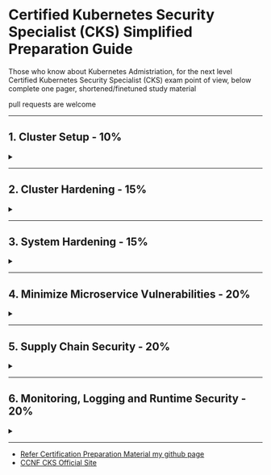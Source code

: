 # Certified Kubernetes Security Specialist (CKS) Simplified Preparation Guide

Those who know about Kubernetes Admistriation, for the next level
Certified Kubernetes Security Specialist (CKS) exam point of view, below complete one pager, shortened/finetuned study material 

pull requests are welcome
<hr />

## 1. Cluster Setup - 10%

<details>
<summary></summary>

### 1.1 Network security policies

- Create default deny all NetworkPolicy & allow required traffic
- Create ingress/egress NetPol - ns, pod, port matching rules
- Ref: <https://kubernetes.io/docs/concepts/services-networking/network-policies/>

### 1.2 Install & Fix using kube-bench

**kube-bench:** Tool to check Kubernetes cluster CIS Kubernetes Benchmarks

- Can Deploy as a Docker Container
- Can Deploy as a POD in a Kubernetes cluster
- Can Install kube-bench binaries
- Can Compile

**Download and Run yaml**

```sh
kubectl create -f https://raw.githubusercontent.com/aquasecurity/kube-bench/main/jobmaster.yaml
kubectl create -f https://raw.githubusercontent.com/aquasecurity/kube-bench/main/job-node.yaml
```

```sh
kubectl logs jobmaster-xxx
kubectl logs job-node-xxx
```

**binary download & run**

```sh
curl -L https://github.com/aquasecurity/kube-bench/releases/download/v0.4.0/kube-bench_0.4.0_linux_amd64.tar.gz -o kube-bench_0.4.0_linux_amd64.tar.gz
tar -xvf kube-bench_0.4.0_linux_amd64.tar.gz
cd kube-bench_0.4.0_linux_amd64

kube-bench
./kube-bench --config-dir `pwd`/cfg --config `pwd`/cfg/config.yaml 
```

**docker**

```
docker run --rm -v `pwd`:/host aquasec/kube-bench:latest install
then ./kube-bench
```

**How to Fix?:**

- Read the the remidiation for each finding
- Kubelet config located at /var/lib/kubelet/config.yaml
- ```sudo systemctl restart kubelet```
- Control plane components a ```/etc/kubernetes/manifests/```

Ref: <https://github.com/aquasecurity/kube-bench/blob/main/docs/installation.md>

### 1.3 Ingress TLS termination

- Secure an Ingress by specifying a Secret that contains a TLS private key and certificate
- The Ingress resource only supports a single TLS port, 443, and assumes TLS termination at the ingress point

Create TLS Certificate & key

```sh
openssl req -nodes -new -x509 -keyout tls-ingress.key -out tls-ingress.crt -subj "/CN=ingress.test
```

Apply this yaml

```yaml
apiVersion: v1
kind: Secret
metadata:
  name: ingress-tls
  namespace: ingresstest
data:
  tls.crt: |
    $(base64-encoded cert data from tls-ingress.crt)
  tls.key: |
    $(base64-encoded key data from tls-ingress.key)
type: kubernetes.io/tls
---
apiVersion: networking.k8s.io/v1
kind: Ingress
metadata:
  name: tls-example-ingress
  namespace: ingresstest
spec:
  tls:
  - hosts:
      - ingress.test
    secretName: ingress-tls
  rules:
  - host: ingress.test
    http:
      paths:
      - path: /
        pathType: Prefix
        backend:
          service:
            name: service1
            port:
              number: 80
```

Ref: <https://kubernetes.io/docs/concepts/services-networking/ingress/#tls>

### 1.4 Protect node metadata and endpoints with NetworkPolicy

- Restrict control plane ports (6443, 2379, 2380, 10250, 10251, 10252)
- Restrict worker node ports(10250, 30000-32767)
- for Cloud, Using Kubernetes network policy to restrict pods access to cloud metadata

Example assumes AWS cloud, and metadata IP address is 169.254.169.254 should be blocked while all other external addresses are not.

```yaml
apiVersion: networking.k8s.io/v1
kind: NetworkPolicy
metadata:
  name: deny-only-cloud-metadata-access
spec:
  podSelector: {}
  policyTypes:
  - Egress
  egress:
  - to:
    - ipBlock:
      cidr: 0.0.0.0/0
      except:
      - 169.254.169.254/32
```

- <https://kubernetes.io/docs/tasks/administer-cluster/securing-a-cluster/#restricting-cloud-metadata-api-access>

### 1.5 Minimize use of, and access to, GUI elements

- Restrit Access to GUI like Kubernetes Dashboard

**Solution1**

- Creating a Service Account User

```yaml
apiVersion: v1
kind: ServiceAccount
metadata:
  name: admin-user
  namespace: kubernetes-dashboard
```

- Create ClusterRoleBinding

```yaml
apiVersion: rbac.authorization.k8s.io/v1
kind: ClusterRoleBinding
metadata:
  name: admin-user
roleRef:
  apiGroup: rbac.authorization.k8s.io
  kind: ClusterRole
  name: cluster-admin
subjects:
- kind: ServiceAccount
  name: admin-user
  namespace: kubernetes-dashboard

```

- Retrieve Bearer Token & Use

```
kubectl -n kubernetes-dashboard get secret $(kubectl -n kubernetes-dashboard get sa/admin-user -o jsonpath="{.secrets[0].name}") -o go-template="{{.data.token | base64decode}}"
```

**Solution2**

- use `kubectl proxy` to access to the Dashboard <http://localhost:8001/api/v1/namespaces/kubernetes-dashboard/services/https:kubernetes-dashboard:/proxy/>.

Ref: <https://kubernetes.io/docs/tasks/access-application-cluster/web-ui-dashboard/#accessing-the-dashboard-ui>

Ref: <https://github.com/kubernetes/dashboard/blob/master/docs/user/access-control/creating-sample-user.md>

### 1.6 Verify platform binaries before deploying

- binaries like kubectl, kubeadm and kubelets
- before using binaries compare checksum with its official sha512 hash (cryptographic hash)

Example

```sh
kubectl version --short --client

#download checksum for kubectl
curl -LO "https://dl.k8s.io/v1.20.1/bin/linux/amd64/kubectl.sha256"


#verify kubectl binary
echo "$(<kubectl.sha256) /usr/bin/kubectl" | sha256sum --check
```

Ref: <https://github.com/kubernetes/kubernetes/releases>
Ref: <https://github.com/kubernetes/kubernetes/tree/master/CHANGELOG#changelogs>
</details>
<hr />

## 2. Cluster Hardening - 15%

<details>
<summary></summary>

### 2.1  Restrict access to Kubernetes API

- Control anonymous requests to Kube-apiserver by using
`--anonymous-auth=false`
- Non secure access to the kube-apiserver

  1. **localhost**
      - port 8080
      - no TLS
      - default IP is localhost, change with `--insecure-bind-address`
  2. **secure port**
      - default is 6443, change with `--secure-port`
      - set TLS certificate with `--tls-cert-file`
      - set TLS certificate key with `--tls-private-key-file` flag

Ref: <https://kubernetes.io/docs/concepts/security/controlling-access/#api-server-ports-and-ips>

Ref: <https://kubernetes.io/docs/concepts/security/controlling-access/#api-server-ports-and-ips>

### 2.2 Use Role-Based Access Controls to minimize exposure

Roles live in namespace, RoleBinding specific to ns
ClusterRoles live across all namespace, ClusterRoleBidning
ServiceAccount should have only necessary RBAC permissions

**Solution**

- Create virutal users using ServiceAccount for specific namespace
- Create Role in specific namespace
  - has resources (ex: deployment)
  - has verbs (get, list, create, delete))
- Create RoleBinding n specific namespace & link Role & ServiceAccount
  - can be user, group or service account
- specify service account in deployment/pod level

```yaml
spec:
  serviceAccountName: deployment-viewer-sa
```

Ref: <https://kubernetes.io/docs/reference/access-authn-authz/rbac/>

### 2.3 Exercise caution in using service accounts e.g. disable defaults, minimize permissions on newly created ones

- Create ServiceAccount to automount to any pod `automountServiceAccountToken: false`

```yaml
apiVersion: v1
kind: ServiceAccount
metadata:
  name: build-robot
automountServiceAccountToken: false
```

- Create Pod with serviceAccountName: default, automountServiceAccountToken: false

```yaml
apiVersion: v1
kind: Pod
metadata:
  name: my-pod
spec:
  serviceAccountName: build-robot
  automountServiceAccountToken: false
```

Ref: <https://kubernetes.io/docs/tasks/configure-pod-container/configure-service-account/#use-the-default-service-account-to-access-the-api-server>

### 2.4 Update Kubernetes frequently

- Minor versions(bug fixes) must be patched regularly

- Latest 3 Minor versions receive patch support
- Minor versions receive patches for ~1year

Ref: <https://v1-21.docs.kubernetes.io/docs/tasks/administer-cluster/kubeadm/kubeadm-upgrade/>

</details>
<hr />

## 3. System Hardening - 15%

<details>
<summary></summary>

### 3.1 Minimize host OS footprint (reduce attack surface)

- Containers will use host namespace(not k8s ns)

1. **Create Pod to use host namespace only if necessary.**

```yaml
spec: 
  # container will use host IPC namespace (Default is false)
  hostIPC: true  
  # containers will use host network namespace (Default is false)
  hostNetwork: true
  # containers will use host pid namespace (Default is false)
  hostPID: true
  containers:
  - name: nginx
    image: nginx:latest
```

2. **Don't run containers in privileged mode (privileged = false)**

```yaml
spec: 
  containers:
  - name: nginx
    image: nginx:latest
  securityContext:
    # container will ran as root (Default is false)
    privileged = ture
```

- **Limit Node Access**

```sh
# delete user
userdel user1
# delete group
groupdel group1
#suspend user
usermod -s /usr/sbin/nologin user2
#create user sam, home dir is /opt/sam, uid 2328 & login shell bash 
useradd -d /opt/sam -s /bin/bash -G admin -u 2328 sam
```

- **Remove Obsolete/unncessary Software**

```sh
# list all services
systemctl list-units --type service
# stop services
systemctl stop squid
# disable services
systemctl disable squid
# uninstall
apt remove squid
```

- **SSH hardening**

```sh
#generate keys
ssh-keygen –t rsa

#view auth key
cat /home/mark/.ssh/authorized_keys

# harden ssh config /etc/ssh/sshd_config
PermitRootLogin no
PasswordAuthentication no

systemctl restart sshd
```

- **Restrict Obsolete Kernal Modules**

```sh
# list all kernal modules
lsmod
# blocklist module sctp, dccp
vi /etc/modprobe.d/blacklist.conf
blacklist sctp
blacklist dccp
#reboot
shutdown –r now
```

- **UFW**

```
Insall ufw   apt-get intall ufw
    systemctl enable ufw
    systemctl start ufw

check ufw firewall status  ufw status/ufw status numbered
    ufw default allow outgoing
    ufw default deny incoming

Allow specific (80)   ufw allow from 172.1.2.5 to any port 22 proto tcp
    ufw allow 1000:2000/tcp
    ufw allow from 172.1.3.0/25 to any port 80 proto tcp
    ufw allow 22
default deny 8080  ufw deny 80
activate ufw firewall  ufw enable
    ufw delete deny 80
    ufw delete 5
reset ufw   ufw reset
activate ufw firewall  ufw disable
```

- **Restirct allowed hostpaths with PodSecurityPolicy**
  - using PodSecurityPolicy can restrict AllowedHostPaths (used by hostPath volumes)
  - Ref: <https://kubernetes.io/docs/concepts/policy/pod-security-policy/#volumes-and-file-systems>

- **Identify and Fix Open Ports, Remove Packages**

```sh
#Identify Open Ports, Remove Packages 
list all installed packages         apt list --installed 
list active services                systemctl list-units --type service
list the kernel modules             lsmod
search for service                  systemctl list-units --all | grep -i nginx
stop remove nginx services          systemctl stop nginx
remove nginx service packages       rm /lib/systemd/system/nginx.service
remove packages from controlplane   apt remove nginx -y
check service listing on 9090       netstat -atnlp | grep -i 9090 | grep -w -i listen
check port to service mapping       cat /etc/services | grep -i ssh
check port listing on 22            netstat -an | grep 22  | grep  -w -i  listen
check lighthttpd service port       netstat -natulp | grep -i light
```

### 3.2 Minimize IAM roles

- **Least Privilege:** make sure IAM roles of EC2 permissions are limited,
- **Block Access:** If not IAM; block CIDR, Firewall or NetPol. Example block EC2 169.254.169.254
- Use AWS Trusted Advisor/GCP Security Command Center/Adviser
Ref: <https://kubernetes.io/docs/reference/access-authn-authz/authentication/>

### 3.3. Minimize external access to the network

- by default anyone has access cluster n/w can comminicate all pods and services
- by defualt limit access to cluster n/w from outside

- All pods can talk to all pods in all namespaces

```yaml
apiVersion: networking.k8s.io/v1
kind: NetworkPolicy
metadata:
  name: deny-external-egress
spec:
  podSelector: {}
  policyTypes:
  - Egress
  egress:
    to:
    - namespaceSelector: {}

```

### 3.4 Appropriately use kernel hardening tools such as AppArmor, seccomp

#### 3.4.1 **SECCOMP PROFILES**

- restricting the system calls it is able to make from userspace into the kernel
- SECCOMP can operate with 3 modes
  - Mode **0 - disabled**
  - Mode **1 - strict mode**
  - Mode **2 - filtered mode**
- SECCOMP profile default directory `/var/lib/kubelet/seccomp/profiles`
- SECCOMP Profiles are 3 types
  - **Default Profile**
  - **Audit** - audit.json
  - **Violation**- violation.json
  - **Custom** - fine-grained.json
- SECCOMP profile action can be
  - `"action": "SCMP_ACT_ALLOW"`
  - `"action": "SCMP_ACT_ERRNO"`
  - `"defaultAction": "SCMP_ACT_LOG"`
  - Create POD with Specific Profile

  ```yaml
  apiVersion: v1
  kind: Pod
  metadata:
    name: audit-pod
    labels:
      app: audit-pod
  spec:
    securityContext:
      seccompProfile:
        # default seccomp
        type: RuntimeDefault
    containers:
    - name: test-container
      image: hashicorp/http-echo:0.2.3
      args:
      - "-text=just made some syscalls!"
      securityContext:
        allowPrivilegeEscalation: false
  ```

- Create POD with Specific Profile

  ```yaml
  apiVersion: v1
  kind: Pod
  metadata:
    name: audit-pod
    labels:
      app: audit-pod
  spec:
    securityContext:
      seccompProfile:
        type: Localhost
        # specfy violation.json or fine-grained.json
        localhostProfile: profiles/audit.json
    containers:
    - name: test-container
      image: hashicorp/http-echo:0.2.3
      args:
      - "-text=just made some syscalls!"
      securityContext:
        allowPrivilegeEscalation: false
    ```

  ```
  #trace system calls  
  starce -c touch /tmp/test.log 

  # check SECCOMP is supported by kernal
  grep -i seccomp /boot/config-$(uname -r)

  #Run Kubbernetes POD (amicontained - open source inspection tool)
  kubectl run amicontained --image r.j3ss.co/amicontained amicontained -- amicontained
  kubectl logs amicontained

  #default location   
  /var/lib/kubelet/seccomp

  #use in pod   
  localhostProfile: profiles/audit.json
  ```

  - Ref: <https://kubernetes.io/docs/tutorials/clusters/seccomp/>

#### 3.4.2 **APPARMOR**  

- Kernal Security Module to granualr access control for programs on Host OS
- **AppArmor Profile** - Set of Rules, to be enabled in nodes
- AppArmor Profile loaded in 2 modes
  - **Complain Mode** - Discover the program
  - **Enfore Mode** - prevent the program
- **create AppArmor Profile**

  ```sh
  sudo vi /etc/apparmor.d/deny-write

  #include <tunables/global>
  profile k8s-apparmor-example-deny-write flags=(attach_disconnected) {
    #include <abstractions/base>
    file,
    # Deny all file writes.
    deny /** w,
  }
  ```

- load the profile on all our nodes default directory /etc/apparmor.d
  `sudo apparmor_parser /etc/apparmor.d/deny-write`
- apply to pod

  ```yaml
  apiVersion: v1
  kind: Pod
  metadata:
    name: hello-apparmor
    annotations:
      # Tell Kubernetes to apply the AppArmor profile "k8s-apparmor-example-deny-write".
      # Note that this is ignored if the Kubernetes node is not running version 1.4 or greater.
      container.apparmor.security.beta.kubernetes.io/hello: localhost/k8s-apparmor-example-deny-write
  spec:
    containers:
    - name: hello
      image: busybox
      command: [ "sh", "-c", "echo 'Hello AppArmor!' && sleep 1h" ]
  ```

- useful commands  

  ```
  check status   systemctl status apparmor
  check enabled in nodes  cat /sys/module/apparmor/parameters/enabled
  check profiles   cat /sys/kernel/security/apparmor/profiles

  installed   apt-get install apparmor-utils 
  create apparmor profile  aa-genprof /root/add_data.sh
  apparmor module status  aa-status
  def Profile file directory  /etc/apparmor.d/
  load profile file  apparmor_parser -q /etc/apparmor.d/usr.sbin.nginx
  load profile    apparmor_parser /etc/apparmor.d/root.add_data.sh
  disable profile   apparmor_parser -R /etc/apparmor.d/root.add_data.sh
  create     apparmor-deny-write
          apparmor-allow-write
  ```

- Ref: <https://kubernetes.io/docs/tutorials/clusters/apparmor/>

</details>
<hr />

## 4. Minimize Microservice Vulnerabilities - 20%

<details>
<summary></summary>

### 4.1 Setup appropriate OS level security domains e.g. using PSP, OPA, security contexts

#### **Admission Controller**

- Implment security measures to enforce. Triggers before creating a pod
- Enable a Controller in kubeadm cluster `/etc/kubernetes/manifests/kube-apiserver.yaml`

  ```yaml
  spec:
  containers:
  - command:
  - kube-apiserver
  ...
  - --enable-admission-plugins=NameSpaceAutoProvision,PodSecurityPolicy
  image: k8s.gcr.io/kube-apiserver-amd64:v1.11.3
  name: kube-apiserver
  ```

- Ref: <https://kubernetes.io/blog/2019/03/21/a-guide-to-kubernetes-admission-controllers/>
  
#### 4.1.1 **Pod Security Policies (PSP)**

- Defines policies to controls security sensitive aspects of the pod specification
- PodSecurityPolicy is one of the admission controller
- enable at api-server using  `--enable-admission-plugins=NameSpaceAutoProvision,PodSecurityPolicy`
- Create Pod using PSP

  ```yaml
  apiVersion: policy/v1beta1
  kind: PodSecurityPolicy
  metadata:
    name: privileged
    annotations:
      seccomp.security.alpha.kubernetes.io/allowedProfileNames: '*'
  spec:
    privileged: true
    allowPrivilegeEscalation: true
    allowedCapabilities:
    - '*'
    volumes:
    - '*'
    hostNetwork: true
    hostPorts:
    - min: 0
      max: 65535
    hostIPC: true
    hostPID: true
    runAsUser:
      rule: 'RunAsAny'
    seLinux:
      rule: 'RunAsAny'
    supplementalGroups:
      rule: 'RunAsAny'
    fsGroup:
      rule: 'RunAsAny'
  ```

  - POD Access to PSP for authorization
    - Create Service Account or use Default Service account
    - Create Role with podsecuritypolicies, verbs as use
    - Create RoleBinding to Service Account and Role
- Ref: <https://kubernetes.io/docs/concepts/policy/pod-security-policy/>

#### 4.1.2 **Open Policy Agent (OPA)**

- OPA for enforcing authorization policies for kubernetes
  - All images must be from approved repositories
  - All ingress hostnames must be globally unique
  - All pods must have resource limits
  - All namespaces must have a label that lists a point-of-contact
- Deploy OPA Gatekeeper in cluster

  ```sh
  kubectl apply -f https://raw.githubusercontent.com/open-policy-agent/gatekeeper/release-3.7/deploy/gatekeeper.yaml

  helm repo add gatekeeper https://open-policy-agent.github.io/gatekeeper/charts --force-update
  helm install gatekeeper/gatekeeper --name-template=gatekeeper --namespace gatekeeper-system --create-namespace
  ```

- Example constraint template to enforce to require all lables

  ```sh
  #create template
  kubectl apply -f https://raw.githubusercontent.com/open-policy-agent/gatekeeper/master/demo/basic/templates/k8srequiredlabels_template.yaml
  ```

  ```yaml
  apiVersion: constraints.gatekeeper.sh/v1beta1
  kind: K8sRequiredLabels
  metadata:
    name: ns-must-have-hr
  spec:
    match:
      kinds:
        - apiGroups: [""]
          kinds: ["Namespace"]
    parameters:
      labels: ["hr"]
  ```

  `kubectl get constraints`
  
- Ref: <https://kubernetes.io/blog/2019/08/06/opa-gatekeeper-policy-and-governance-for-kubernetes/>
- Ref: <https://open-policy-agent.github.io/gatekeeper/website/docs/install/>

#### 4.1.3 **Security Contexts**

- Defines privilege, access control, Linux capabilities settings for a Pod or Container
- Set the security context for a Pod (applies to all containers)

  ```yaml
  apiVersion: v1
  kind: Pod
  metadata:
    name: security-context-demo
  spec:
    securityContext:
      runAsUser: 1000
      runAsGroup: 3000
      fsGroup: 2000
    volumes:
    - name: sec-ctx-vol
      emptyDir: {}
    containers:
    - name: sec-ctx-demo
      image: busybox
      command: [ "sh", "-c", "sleep 1h" ]
      volumeMounts:
      - name: sec-ctx-vol
        mountPath: /data/demo
      securityContext:
        allowPrivilegeEscalation: false
  ```

  ```sh
  kubectl exec -it security-context-demo -- sh
  ps
  cd demo
  echo hello > testfile
  ls -l
  id
  ```

- Set the security context for a Container (container level user is different)

  ```yaml
  apiVersion: v1
  kind: Pod
  metadata:
    name: security-context-demo-2
  spec:
    securityContext:
      runAsUser: 1000
    containers:
    - name: sec-ctx-demo-2
      image: gcr.io/google-samples/node-hello:1.0
      securityContext:
        runAsUser: 2000
        allowPrivilegeEscalation: false
  ```

  ```sh
  kubectl exec -it security-context-demo-2 -- sh
  ps aux
  id
  ```

- Set additional(CAP_NET_ADMIN & CAP_SYS_TIME) capabilities for a Container

  ```yaml
  apiVersion: v1
  kind: Pod
  metadata:
    name: security-context-demo-4
  spec:
    containers:
    - name: sec-ctx-4
      image: gcr.io/google-samples/node-hello:1.0
      securityContext:
        capabilities:
          add: ["NET_ADMIN", "SYS_TIME"]
  ```

- Assign SELinux labels to a Container

  ```yaml
  ...
  securityContext:
    seLinuxOptions:
      level: "s0:c123,c456"
  ```

- Set Seccomp profile to Container [Refer 3.4.1](#341-seccomp-profiles)
- Ref: <https://kubernetes.io/docs/tasks/configure-pod-container/security-context/>

### 4.2 Manage Kubernetes secrets

- Types of Secrets
  - Opaque(Generic) secrets -
  - Service account token Secrets
  - Docker config Secrets 
    - `kubectl create secret docker-registry my-secret --docker-server=DOCKER_REGISTRY_SERVER --docker-username=DOCKER_USER --docker-password=DOCKER_PASSWORD --docker-email=DOCKER_EMAIL`
  - Basic authentication Secret -
  - SSH authentication secrets -
  - TLS secrets -
    - `kubectl create secret tls tls-secret --cert=path/to/tls.cert --key=path/to/tls.key`
  - Bootstrap token Secrets -  

- Secret as Data to a Container Using a Volume

  ```
  kubectl create secret generic mysecret --from-literal=username=devuser --from-literal=password='S!B\*d$zDsb='
  ```

  Decode Secret  

  ```
  kubectl get secrets/mysecret --template={{.data.password}} | base64 -D
  ```
  
  ```yaml
  apiVersion: v1
  kind: Pod
  metadata:
    name: mypod
  spec:
    containers:
    - name: mypod
      image: redis
      volumeMounts:
      - name: secret-volume
        mountPath: "/etc/secret-volume"
        readOnly: true
    volumes:
    - name: secret-volume
      secret:
        secretName: mysecret
  ```

- Secret as Data to a Container Using Environment Variables

  ```yaml
  apiVersion: v1
  kind: Pod
  metadata:
    name: secret-env-pod
  spec:
    containers:
    - name: mycontainer
      image: redis
      # refer all secret data 
      envFrom:
        - secretRef:
          name: mysecret-2
      # refer specific variable
      env:
        - name: SECRET_USERNAME
          valueFrom:
            secretKeyRef:
              name: mysecret
              key: username
        - name: SECRET_PASSWORD
          valueFrom:
            secretKeyRef:
              name: mysecret
              key: password
    restartPolicy: Never
    ```

- Ref: <https://kubernetes.io/docs/concepts/configuration/secret/>
- Ref: <https://kubernetes.io/docs/tasks/administer-cluster/encrypt-data/>

### 4.3 Use container runtime sandboxes in multi-tenant environments (e.g. gvisor, kata containers)

- Sandboxing is concept of isoloation of containers from Host
- docker uses default SecComp profiles restrict previleges. Whitlist or Blacklist
- AppArmor finegrain control of that container can access. Whitlist or Blacklist
- If large number of apps in containers, then SecComp/AppArmor is not the case

#### 4.3.1 gvisor

- gVisor sits between container and Linux Kernal. Every container has their own gVisior
- gVisor has 2 different componets
  - **Sentry**: works as kernal for containers
  - **Gofer**: is file proxy to access system files. Middle man betwen container and OS
- gVisor uses runsc to runtime sandbox with in hostOS (OCI comapliant)

  ```yaml
  apiVersion: node.k8s.io/v1  # RuntimeClass is defined in the node.k8s.io API group
  kind: RuntimeClass
  metadata:
    name: myclass  # The name the RuntimeClass will be referenced by
  handler: runsc  # non-namespaced, The name of the corresponding CRI configuration
  ```

#### 4.3.4 kata containers

- Kata Install lightweight containers in VM, provisions own kernal for containers(like VM)
- Kata containers provide hardware virtualization support (cannot run in Cloud, GCP supports)
- Kata containers use kata runtime

  ```yaml
  apiVersion: node.k8s.io/v1  # RuntimeClass is defined in the node.k8s.io API group
  kind: RuntimeClass
  metadata:
    name: myclass  # The name the RuntimeClass will be referenced by
  handler: kata  # non-namespaced, The name of the corresponding CRI configuration
  ```

#### Container Runtime

- docker run => docker CLI => REST API => Docker Daemon => check locally => Registery => call containerd  => convert image to OCI container => containerd-shim => runC will start container
  - we can override runtime when running container

  ```
  docker run --runtime kata -d nginx
  docker run --runtime runsc -d nginx
  ```

- Creating a Container Runtime for additional layes of isolation
- Create RuntimeClass to define specilized container runtime config
- Create Pod with specific runtime class

  ```yaml
  apiVersion: v1
  kind: Pod
  metadata:
    name: mypod
  spec:
    runtimeClassName: myclass
    containers:
    - image: nginx
      name: nginx
  ```

- Ref: <https://kubernetes.io/docs/concepts/containers/runtime-class/>
- Ref: <https://github.com/kubernetes/enhancements/blob/5dcf841b85f49aa8290529f1957ab8bc33f8b855/keps/sig-node/585-runtime-class/README.md#examples>

### 4.4 Implement pod to pod encryption by use of mTLS

- mTLS: Is secure communication between pods
- With service mesh Istio & Linkerd mTLS is easier, managable
  - mTLS can be Enforced or Strict
  
**Steps for TLS certificate for a Kubernetes service accessed through DNS**

- Download and install CFSSL
- Generete private key using `cfssl genkey`
- Create CertificateSigningRequest
  ```
  cat <<EOF | kubectl apply -f -
  apiVersion: certificates.k8s.io/v1
  kind: CertificateSigningRequest
  metadata:
    name: my-svc.my-namespace
  spec:
    request: $(cat server.csr | base64 | tr -d '\n')
    signerName: kubernetes.io/kubelet-serving
    usages:
    - digital signature
    - key encipherment
    - server auth
  EOF
  ```
- Get CSR approved (by k8s Admin)
  - `kubectl certificate approve my-svc.my-namespace`
- Once approved then retrive from status.certificate
  - `kubectl get csr my-svc.my-namespace -o jsonpath='{.status.certificate}' | base64 --decode > server.crt`
- Download and use it
  ```
  kubectl get csr
  ```
- Ref: <https://kubernetes.io/docs/tasks/tls/managing-tls-in-a-cluster/>

</details>
<hr />

## 5. Supply Chain Security - 20%

<details>
<summary></summary>

### 5.1 Minimize base image footprint

- Use **Slim/Minimal** Images than base images
- Use Docker **multi stage builds** for lean
- **Use Distroless:**
  - Distroless Images will have only your app & runtime dependencies
    - No package managers, shell, n/w tools, text editors etc
  - Distroless images are very small
- use `trivy` image scanner for container vulnerabilities, filesys, git etc
- Ref: <https://github.com/GoogleContainerTools/distroless>
- Ref: <https://github.com/aquasecurity/trivy>
  
### 5.2 Secure your supply chain: whitelist allowed registries, sign and validate images

- **Approach 1 - using ImagePolicyWebhook Admission Controller**
  - Using ImagePolicyWebhook Admission webhook server (deployment & service)

    ```yaml
    apiVersion: apps/v1
    kind: Deployment
    metadata:
      name: image-bouncer-webhook
    spec:
      selector:
        matchLabels:
          app: image-bouncer-webhook
      template:
        metadata:
          labels:
            app: image-bouncer-webhook
        spec:
          containers:
            - name: image-bouncer-webhook
              imagePullPolicy: Always
              image: "kainlite/kube-image-bouncer:latest"
              args:
                - "--cert=/etc/admission-controller/tls/tls.crt"
                - "--key=/etc/admission-controller/tls/tls.key"
                - "--debug"
                - "--registry-whitelist=docker.io,k8s.gcr.io"
              volumeMounts:
                - name: tls
                  mountPath: /etc/admission-controller/tls
          volumes:
            - name: tls
              secret:
                secretName: tls-image-bouncer-webhook
    ---
    apiVersion: v1
    kind: Service
    metadata:
      labels:
        app: image-bouncer-webhook
      name: image-bouncer-webhook
    spec:
      type: NodePort
      ports:
        - name: https
          port: 443
          targetPort: 1323
          protocol: "TCP"
          nodePort: 30080
      selector:
        app: image-bouncer-webhook
    ```

  - Create custom kubeconfig with above service, its client certificate
    - `/etc/kubernetes/pki/admission_kube_config.yaml`

    ```yaml
    apiVersion: v1
    kind: Config
    clusters:
    - cluster:
        certificate-authority: /etc/kubernetes/pki/server.crt
        server: https://image-bouncer-webhook:30080/image_policy
      name: bouncer_webhook
    contexts:
    - context:
        cluster: bouncer_webhook
        user: api-server
      name: bouncer_validator
    current-context: bouncer_validator
    preferences: {}
    users:
    - name: api-server
      user:
        client-certificate: /etc/kubernetes/pki/apiserver.crt
        client-key:  /etc/kubernetes/pki/apiserver.key
    ```

  - Create ImagePolicyWebhook AdmissionConfiguration file, update custom kubeconfig file at
    - `/etc/kubernetes/pki/admission_configuration`

    ```yaml
    apiVersion: apiserver.config.k8s.io/v1
    kind: AdmissionConfiguration
    plugins:
    - name: ImagePolicyWebhook
      configuration:
        imagePolicy:
          kubeConfigFile: /etc/kubernetes/pki/admission_kube_config.yaml
          allowTTL: 50
          denyTTL: 50
          retryBackoff: 500
          defaultAllow: false
    ```

  - Enable ImagePolicyWebhook in enable-admission-plugins in kubeapi server config at
  - Update admin-config file in kube api server admission-control-config-file
    - `/etc/kubernetes/manifests/kube-apiserver.yaml`

    ```yaml
    - --enable-admission-plugins=NodeRestriction,ImagePolicyWebhook
    - --admission-control-config-file=/etc/kubernetes/pki/admission_configuration.yaml
    ```

  - Ref: <https://kubernetes.io/docs/reference/access-authn-authz/admission-controllers/#imagepolicywebhook>
  
- **Approach 2 - ConstraintTemplate**
  - Create ConstraintTemplate CRD to whitelist docker registries
    ```yaml
    apiVersion: templates.gatekeeper.sh/v1beta1
    kind: ConstraintTemplate
    metadata:
      name: k8sallowedrepos
    spec:
      crd:
        spec:
          names:
            kind: K8sAllowedRepos
          validation:
            # Schema for the `parameters` field
            openAPIV3Schema:
              properties:
                repos:
                  type: array
                  items:
                    type: string
    targets:
      - target: admission.k8s.gatekeeper.sh
        rego: |
          package k8sallowedrepos
          violation[{"msg": msg}] {
            container := input.review.object.spec.containers[_]
            satisfied := [good | repo = input.parameters.repos[_] ; good = startswith(container.image,repo)] 
            not any(satisfied)
            msg := sprintf("container <%v> has an invalid image repo <%v>, allowed repos are %v",[container.name, container.image, input.parameters.repos])
          }
          violation[{"msg": msg}] {
            container := input.review.object.spec.initContainers[_]
            satisfied := [good | repo = input.parameters.repos[_] ; good = startswith(container.image,repo)]
            not any(satisfied)
            msg := sprintf("container <%v> has an invalid image repo <%v>, allowed repos are %v",
            [container.name, container.image, input.parameters.repos])
          }
    ```
  - Create a Resource Constraint with allowed docker registries
    ```yaml
    apiVersion: constraints.gatekeeper.sh/v1beta1
    kind: K8sAllowedRepos
    metadata:
      name: whitelist-dockerhub
    spec:
      match:
      kinds:
      - apiGroups: [""]
        kinds: ["Pod"]
    parameters:
      repos:
      - "docker.io"
    ```
  - Create a pod with valid registry and test
    ```yaml
    apiVersion: v1
    kind: Pod
    metadata:
      name: dh-busybox
    spec:
      restartPolicy: Never
      containers:
      - name: busybox
        image: docker.io/library/busybox
        command: ['sh', '-c', 'sleep 3600']
    ```
  
### 5.3 Use static analysis of user workloads (e.g.Kubernetes resources, Docker files)

- Static YAML analysis using poular tool Kubesec
- Kubesec scans and gives the risk score ``
- Run Kubesec locally using ``

  ```sh
  # run scan using kubesec
  kubesec scan pod.yaml
  # run kubesec locally on 8080 port
  kubesec http 8080 &
  #kubesec API invoke and scan
  curl -sSX POST --data-binary @”pod.yaml" https://v2.kubesec.io/scan
  ```

- Ref: <https://kubernetes.io/blog/2018/07/18/11-ways-not-to-get-hacked/#7-statically-analyse-yaml>
- Ref: <https://kubesec.io/>

### 5.4 Scan images for known vulnerabilities

- Vulnerability scanning tools are Trivy(*) & Anchore
- Install Trivy (by Aquasec) on your control plane node
- Scan an image using trivy
  - `trivy image busybox:1.33.1`
- It results Low, Medium, High, Critical & VolnarabilityID
  - `trivy image-- severity CRITICAL,HIGH busybox:1.33.1`

- Ref: <https://kubernetes.io/blog/2018/07/18/11-ways-not-to-get-hacked/#10-scan-images-and-run-ids>
- Ref: <https://github.com/aquasecurity/trivy>
- Ref: <https://github.com/anchore/anchore-cli#command-line-examples>

</details>
   <hr />

## 6. Monitoring, Logging and Runtime Security - 20%

<details>
<summary></summary>

### 6.1 Perform behavioral analytics of syscall process and file activities at the host and container level to detect malicious activities

- Falco can detect and alerts on any behavior that involves making Linux system calls
- **Falco** operates at the user space and kernel space, major components...
  - Policy Engine
  - Libraries
  - Falco Rules
- Falco install 
- Helm Install Falco as DaemonSet

  ```sh
  helm repo add falcosecurity https://falcosecurity.github.io/charts
  helm repo update
  helm install falco falcosecurity/falco
  ```

- **Falco Rules** Filters for engine events, in YAML format Example Rule  

  ```yaml
  - rule: Write below etc
    desc: an attempt to write to any file below /etc
    condition: write_etc_common
    output: "File below /etc opened for writing (user=%user.name command=%proc.cmdline parent=%proc.pname pcmdline=%proc.pcmdline file=%fd.name program=%proc.name gparent=%proc.aname[2] ggparent=%proc.aname[3] gggparent=%proc.aname[4] container_id=%container.id image=%container.image.repository)"
    priority: ERROR
    tags: [filesystem, mitre_persistence]
  ```

- **Falco Configuration** for Falco daemon, YAML file and it has key: value or list  
  - config file located at `/etc/falco/falco.yaml`
- Ref: <https://falco.org/docs/getting-started/>
- Ref: <https://github.com/falcosecurity/charts>
- Ref: <https://falco.org/blog/detect-cve-2020-8557/>
  
### 6.2 Detect threats within physical infrastructure, apps, networks, data, users and workloads

### 6.3 Detect all phases of attack regardless where it occurs and how it spreads
- Kubernetes attack matrix (9 Tactics, 40 techniques)
  -  Initial access
  -  Execution
  -  Persistence
  -  Privilege escalation
  -  Defense evasion
  -  Credential access
  -  Discovery
  -  Lateral movement
  -  Impact
- Use MITRE & ATT&CK framework of tacticques and techniques
- **Best Practices protection: apply native Kubernetes controls**
  1. Configure & Monitor RBAC - Least privilege, avoid overlaping role
  2. Configure Network Policies - Use default-deny-all & explicitly allow
  3. Harden pod configurations - security context for pod/container, use pod serviceaccount
  4. Detect Inscure Pods
- Ref: https://www.cncf.io/online-programs/mitigating-kubernetes-attacks/
- Ref: https://www.microsoft.com/security/blog/2020/04/02/attack-matrix-kubernetes/
- Ref: https://sysdig.com/blog/mitre-attck-framework-for-container-runtime-security-with-sysdig-falco/

### 6.4 Perform deep analytical investigation and identification of bad actors within environment
- Monitor using sysdig k8s cluster, ns, svc, rc and labels
- sysdig capture system calls and other OS events
- Exploring a Kubernetes Cluster with csysdig 
  `csysdig -k http://127.0.0.1:8080`
- Monitoring/Visualize Kubernetes with Sysdig Cloud 
- Ref: https://kubernetes.io/blog/2015/11/monitoring-kubernetes-with-sysdig/
- Ref: https://docs.sysdig.com/

### 6.5 Ensure immutability of containers at runtime
- immutable = cannot modify original state
- POD level using securityContext; key logic `readOnlyRootFilesystem = true,  privileged=false`

  ```yaml
  apiVersion: v1
  kind: Pod
  metadata:
    name: security-context-demo
  spec:
    securityContext:
      readOnlyRootFilesystem: true
      privileged: false
      volumes:
      - name: sec-ctx-vol
        emptyDir: {}
      containers:
      - name: sec-ctx-demo
        image: busybox
        command: [ "sh", "-c", "sleep 1h" ]
        volumeMounts:
        - name: sec-ctx-vol
          mountPath: /data/demo
        securityContext:
          allowPrivilegeEscalation: false
  ```

- Enforce using PSP(Pod Security Policies) - key logic `readOnlyRootFilesystem = true,  privileged=false; runAsUser=NonRoot`

  ```yaml
  apiVersion: policy/v1beta1
  kind: PodSecurityPolicy
  metadata:
    name: example
  spec:
    privileged: false
    readOnlyRootFilesystem: true
    runAsUser:
      rule: RunAsNonRoot
    seLinux:
      rule: RunAsAny
    supplementalGroups:
      rule: RunAsAny
    runAsUser:
      rule: RunAsNonRoot
    fsGroup:
      rule: RunAsAny
  ```

- Ref: <https://kubernetes.io/blog/2018/03/principles-of-container-app-design/>

### 6.6 Use Audit Logs to monitor access
- The cluster audits the activities 
  - generated by users, 
  - by applications that use the Kubernetes API
  - control plane aswell
- When API Server performs action, it creates stages
  - **RequestRecived** - The stage for events generated as soon as the audit handler receives the request
  - **ResponseStarted** - response headers are sent & response body is sent. only for long running (Ex: watch) 
  - **ResponseComplete** - response body has been completed
  - **Panic** - Events generated when a panic occurred
- Create Policy Object configuration for Audit
  ```yaml
  apiVersion: audit.k8s.io/v1 # This is required.
  kind: Policy
  # Don't generate audit events for all requests in RequestReceived stage.
  omitStages:
    - "RequestReceived"
  rules:
    - namespace: ["prod-namespace"]
      verb: ["delete"]
      resources:
      - groups: " "
        resources: ["pods"]
        resourceNames: ["webapp-pod"]
      #None/Metadata/Request/RequestResponse
      level: RequestResponse 
  ```
- Enble AuditLog in KubeAPI server level
  ```yaml
  - --audit-log-path=/var/log/k8-audit.log
  - --audit-policy-file=/etc/kubernetes/audit-policy.yaml
  - --audit-log-maxage=10
  - --audit-log-maxbackup=5
  - --audit-log-maxsize=100
  ```
- Ref: https://kubernetes.io/docs/tasks/debug-application-cluster/audit/
</details>
 <hr />

- [Refer Certification Preparation Material my github page](https://github.com/ramanagali/Interview_Guide/blob/main/Certification_Preparation.md#cks)
- [CCNF CKS Official Site](https://training.linuxfoundation.org/certification/certified-kubernetes-security-specialist/)
